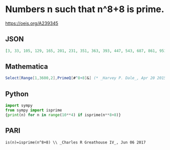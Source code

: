 # Numbers n such that n^8\+8 is prime\.
https://oeis.org/A239345
## JSON
```JSON
[3, 33, 105, 129, 165, 201, 231, 351, 363, 393, 447, 543, 687, 861, 951, 1107, 1149, 1227, 1257, 1269, 1293, 1359, 1389, 1515, 1557, 1605, 1647, 1689, 1761, 1803, 1815, 1941, 1977, 2073, 2127, 2145, 2163, 2289, 2355, 2415, 2445, 2481, 2571, 2607, 2619, 2775, 2811, 2859, 2973, 3141, 3171, 3321, 3327, 3333, 3393, 3471, 3501, 3513]
```
## Mathematica
```Mathematica
Select[Range[1,3600,2],PrimeQ[#^8+8]&] (* _Harvey P. Dale_, Apr 20 2015 *)
```
## Python
```Python
import sympy
from sympy import isprime
{print(n) for n in range(10**4) if isprime(n**8+8)}
```
## PARI
```PARI
is(n)=isprime(n^8+8) \\ _Charles R Greathouse IV_, Jun 06 2017
```
